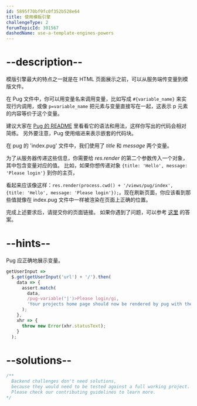 ```yaml
---
id: 5895f70bf9fc0f352b528e64
title: 使用模板引擎
challengeType: 2
forumTopicId: 301567
dashedName: use-a-template-engines-powers
---
```


# --description--

模版引擎最大的特点之一就是在 HTML 页面展示之前，可以从服务端传变量到模版文件。

在 Pug 文件中，你可以用变量名来调用变量，比如写成 `#{variable_name}` 来实现行内调用，或像 `p=variable_name` 把元素与变量直接写在一起，这表示 p 元素的内容等价于这个变量。

建议大家在 [Pug 的 README](https://github.com/pugjs/pug) 里看看它的语法和用法，这样你写出的代码会相对简练。 另外要注意，Pug 使用缩进来表示嵌套的代码块。

在 pug 的 'index.pug' 文件中，我们使用了 _title_ 和 _message_ 两个变量。

为了从服务器传递这些信息，你需要给 _res.render_ 的第二个参数传入一个对象，其中包含变量对应的值。 比如，如果你想传递对象 `{title: 'Hello', message: 'Please login'}` 到你的主页，

看起来应该像这样：`res.render(process.cwd() + '/views/pug/index', {title: 'Hello', message: 'Please login'});`。现在刷新页面，你应该看到那些值就像在 index.pug 文件中一样被渲染在页面上正确的位置。

完成上述要求后，请提交你的页面链接。 如果你遇到了问题，可以参考 [这里](https://gist.github.com/camperbot/4af125119ed36e6e6a8bb920db0c0871) 的答案。

# --hints--

Pug 应正确地展示变量。

```js
getUserInput =>
  $.get(getUserInput('url') + '/').then(
    data => {
      assert.match(
        data,
        /pug-variable("|')>Please login/gi,
        'Your projects home page should now be rendered by pug with the projects .pug file unaltered'
      );
    },
    xhr => {
      throw new Error(xhr.statusText);
    }
  );
```

# --solutions--

```js
/**
  Backend challenges don't need solutions, 
  because they would need to be tested against a full working project. 
  Please check our contributing guidelines to learn more.
*/
```
